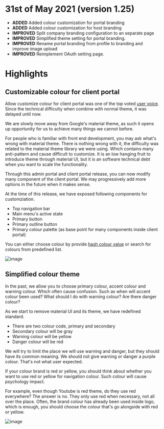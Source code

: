 # 31st of May 2021 (version 1.25)

- **ADDED** Added colour customization for portal branding
- **ADDED** Added colour customization for host branding
- **IMPROVED** Split company branding configuration to an separate page
- **IMPROVED** Simplified theme setting for portal branding.
- **IMPROVED** Rename portal branding from profile to branding and improve image upload
- **IMPROVED** Reimplement OAuth setting page.

# Highlights

## Customizable colour for client portal
Allow customize colour for client portal was one of the top voted [user voice](https://github.com/DeskDirector/UserVoice/issues/77). Since the technical difficulty when combine with normal theme, it was delayed until now. 

We are slowly move away from Google's material theme, as such it opens up opportunity for us to achieve many things we cannot before.

For people who is familiar with front end development, you may ask what's wrong with material theme. There is nothing wrong with it, the difficulty was related to the material theme library we were using. Which contains many anti-pattern and cause difficult to customize. It is an low hanging fruit to introduce theme through material UI, but it is an software technical debt when you want to scale the functionality.

Through this admin portal and client portal release, you can now modify many component of the client portal. We may progressively add more options in the future when it makes sense.

At the time of this release, we have exposed following components for customziation.

* Top navigation bar
* Main menu's active state
* Primary button
* Primary outline button
* Primary colour palette (as base point for many components inside client portal)

You can either choose colour by provide [hash colour value](https://en.wikipedia.org/wiki/Web_colors#Hex_triplet) or search for colours from predefined list.

![image](https://user-images.githubusercontent.com/1712143/121836372-66f9d600-cd27-11eb-9201-27566275e185.png)

## Simplified colour theme
In the past, we allow you to choose primary colour, accent colour and warning colour. Which often cause confusion. Such as when will accent colour been used? What should I do with warning colour? Are there danger colour?

As we start to remove material UI and its theme, we have redefined standard.

* There are two colour code, primary and secondary
* Secondary colour will be gray
* Warning colour will be yellow
* Danger colour will be red

We will try to limit the place we will use warning and danger, but they should have its common meaning. We should not give warning or danger a purple colour. That's not what user expected.

If your colour brand is red or yellow, you should think about whether you want to use red or yellow for navigation colour. Such colour will cause psychology impact. 

For example, even though Youtube is red theme, do they use red everywhere? The answer is no. They only use red when necessary, not all over the place. Often, the brand colour has already been used inside logo, which is enough, you should choose the colour that's go alongside with red or yellow.

![image](https://user-images.githubusercontent.com/1712143/121836938-9bba5d00-cd28-11eb-99e9-9e471fdf6fbf.png)

